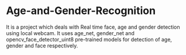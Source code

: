 # Age-and-Gender-Recognition
It is a project which deals with Real time face, age and gender detection using local webcam. It uses age_net, gender_net and opencv_face_detector_uint8 pre-trained models for detection of age, gender and face respectively.
